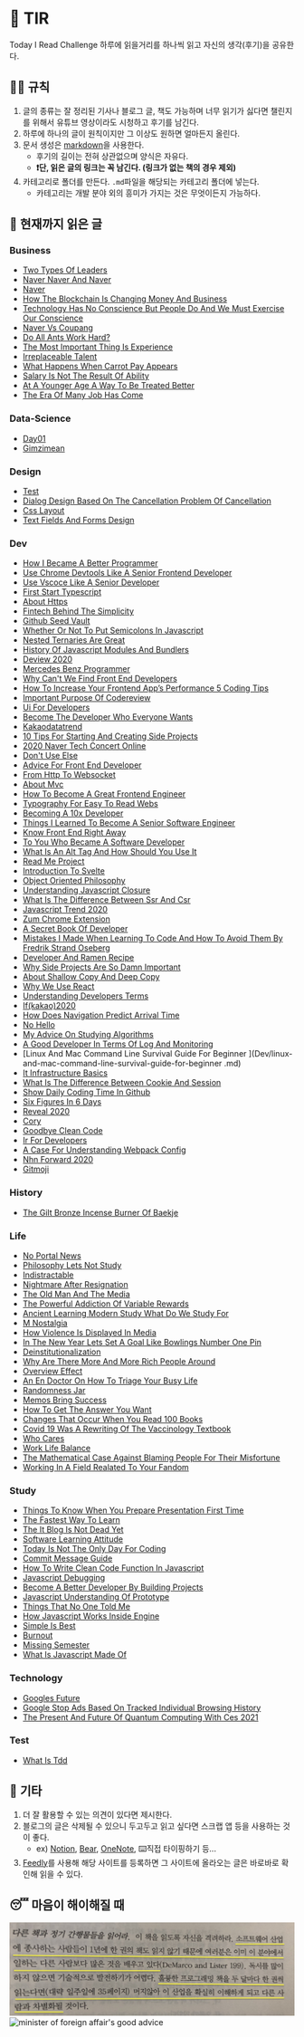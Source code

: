 # 📖 TIR
Today I Read Challenge
하루에 읽을거리를 하나씩 읽고 자신의 생각(후기)을 공유한다.   

## 👩‍⚖️ 규칙  

1. 글의 종류는 잘 정리된 기사나 블로그 글, 책도 가능하며 너무 읽기가 싫다면 챌린지를 위해서 유튜브 영상이라도 시청하고 후기를 남긴다. 
2. 하루에 하나의 글이 원칙이지만 그 이상도 원하면 얼마든지 올린다. 
3. 문서 생성은 [markdown](https://gist.github.com/ihoneymon/652be052a0727ad59601)을 사용한다.   
    - 후기의 길이는 전혀 상관없으며 양식은 자유다.  
    - **❗단, 읽은 글의 링크는 꼭 남긴다. (링크가 없는 책의 경우 제외)** 
4. 카테고리로 폴더를 만든다. `.md`파일을 해당되는 카테고리 폴더에 넣는다.   
    - 카테고리는 개발 분야 외의 흥미가 가지는 것은 무엇이든지 가능하다.   

## 📰 현재까지 읽은 글  
### Business

- [Two Types Of Leaders](Business/two-types-of-leaders.md)
- [Naver Naver And Naver](Business/naver-naver-and-naver.md)
- [Naver](Business/naver.md)
- [How The Blockchain Is Changing Money And Business](Business/how-the-blockchain-is-changing-money-and-business.md)
- [Technology Has No Conscience But People Do And We Must Exercise Our Conscience](Business/technology-has-no-conscience-but-people-do-and-we-must-exercise-our-conscience.md)
- [Naver Vs Coupang](Business/naver-vs-coupang.md)
- [Do All Ants Work Hard?](Business/do-all-ants-work-hard?.md)
- [The Most Important Thing Is Experience](Business/the-most-important-thing-is-experience.md)
- [Irreplaceable Talent](Business/irreplaceable-talent.md)
- [What Happens When Carrot Pay Appears](Business/what-happens-when-carrot-pay-appears.md)
- [Salary Is Not The Result Of Ability](Business/Salary-is-not-the-result-of-ability..md)
- [At A Younger Age A Way To Be Treated Better](Business/at-a-younger-age-a-way-to-be-treated-better.md)
- [The Era Of Many Job Has Come](Business/the-era-of-many-job-has-come.md)

### Data-Science

- [Day01](Data-Science/Day01.md)
- [Gimzimean](Data-Science/GIMZIMEAN.md)

### Design

- [Test](Design/test.md)
- [Dialog Design Based On The Cancellation Problem Of Cancellation](Design/dialog-design-based-on-the-cancellation-problem-of-cancellation.md)
- [Css Layout](Design/css-layout.md)
- [Text Fields And Forms Design](Design/text-fields-and-forms-design.md)

### Dev

- [How I Became A Better Programmer](Dev/how-i-became-a-better-programmer.md)
- [Use Chrome Devtools Like A Senior Frontend Developer](Dev/use-chrome-devTools-like-a-senior-frontend-developer.md)
- [Use Vscoce Like A Senior Developer](Dev/use-vscoce-like-a-senior-developer.md)
- [First Start Typescript](Dev/first-start-typescript.md)
- [About Https](Dev/about-https.md)
- [Fintech Behind The Simplicity](Dev/fintech-behind-the-simplicity.md)
- [Github Seed Vault](Dev/github-seed-vault.md)
- [Whether Or Not To Put Semicolons In Javascript](Dev/whether-or-not-to-put-semicolons-in-javaScript.md)
- [Nested Ternaries Are Great](Dev/nested-ternaries-are-great.md)
- [History Of Javascript Modules And Bundlers](Dev/history-of-javascript-modules-and-bundlers.md)
- [Deview 2020](Dev/deview-2020.md)
- [Mercedes Benz Programmer](Dev/mercedes-benz-programmer.md)
- [Why Can't We Find Front End Developers](Dev/why-can't-we-find-front-end-developers.md)
- [How To Increase Your Frontend App’s Performance 5 Coding Tips](Dev/how-to-increase-your-frontend-app’s-performance-5-coding-tips.md)
- [Important Purpose Of Codereview](Dev/important-purpose-of-codereview.md)
- [Ui For Developers](Dev/ui-for-developers.md)
- [Become The Developer Who Everyone Wants](Dev/become-the-developer-who-everyone-wants.md)
- [Kakaodatatrend](Dev/kakaodatatrend.md)
- [10 Tips For Starting And Creating Side Projects](Dev/10-tips-for-starting-and-creating-side-projects.md)
- [2020 Naver Tech Concert Online](Dev/2020-naver-tech-concert-online.md)
- [Don't Use Else](Dev/don't-use-else.md)
- [Advice For Front End Developer](Dev/advice-for-front-end-developer.md)
- [From Http To Websocket](Dev/from-HTTP-to-WEBSOCKET.md)
- [About Mvc](Dev/about-mvc.md)
- [How To Become A Great Frontend Engineer](Dev/how-to-become-a-great-frontend-engineer.md)
- [Typography For Easy To Read Webs](Dev/typography-for-easy-to-read-webs.md)
- [Becoming A 10x Developer](Dev/becoming-a-10x-developer.md)
- [Things I Learned To Become A Senior Software Engineer](Dev/things-i-learned-to-become-a-senior-software-engineer.md)
- [Know Front End Right Away](Dev/know-front-end-right-away.md)
- [To You Who Became A Software Developer](Dev/to-you-who-became-a-software-developer.md)
- [What Is An Alt Tag And How Should You Use It](Dev/what-is-an-alt-tag-and-how-should-you-use-it.md)
- [Read Me Project](Dev/read-me-project.md)
- [Introduction To Svelte](Dev/introduction-to-svelte.md)
- [Object Oriented Philosophy](Dev/object-oriented-philosophy.md)
- [Understanding Javascript Closure](Dev/understanding-javascript-closure.md)
- [What Is The Difference Between Ssr And Csr](Dev/what-is-the-difference-between-SSR-and-CSR.md)
- [Javascript Trend 2020](Dev/javascript-trend-2020.md)
- [Zum Chrome Extension](Dev/zum-chrome-extension.md)
- [A Secret Book Of Developer](Dev/a-secret-book-of-developer.md)
- [Mistakes I Made When Learning To Code And How To Avoid Them By Fredrik Strand Oseberg](Dev/mistakes-i-made-when-learning-to-code-and-how-to-avoid-them-by-fredrik-strand-oseberg.md)
- [Developer And Ramen Recipe](Dev/developer-and-ramen-recipe.md)
- [Why Side Projects Are So Damn Important](Dev/why-side-projects-are-so-damn-important.md)
- [About Shallow Copy And Deep Copy](Dev/about-shallow-copy-and-deep-copy.md)
- [Why We Use React](Dev/why-we-use-react.md)
- [Understanding Developers Terms](Dev/understanding-developers-terms.md)
- [If(kakao)2020](Dev/if(kakao)2020.md)
- [How Does Navigation Predict Arrival Time](Dev/how-does-navigation-predict-arrival-time.md)
- [No Hello](Dev/no-hello.md)
- [My Advice On Studying Algorithms](Dev/my-advice-on-studying-algorithms.md)
- [A Good Developer In Terms Of Log And Monitoring](Dev/a-good-developer-in-terms-of-log-and-monitoring.md)
- [Linux And Mac Command Line Survival Guide For Beginner
](Dev/linux-and-mac-command-line-survival-guide-for-beginner
.md)
- [It Infrastructure Basics](Dev/it-infrastructure-basics.md)
- [What Is The Difference Between Cookie And Session](Dev/what-is-the-difference-between-cookie-and-session.md)
- [Show Daily Coding Time In Github](Dev/show-daily-coding-time-in-github.md)
- [Six Figures In 6 Days](Dev/six-figures-in-6-days.md)
- [Reveal 2020](Dev/reveal-2020.md)
- [Cory](Dev/cory.md)
- [Goodbye Clean Code](Dev/goodbye-clean-code.md)
- [Ir For Developers](Dev/ir-for-developers.md)
- [A Case For Understanding Webpack Config](Dev/a-case-for-understanding-webpack-config.md)
- [Nhn Forward 2020](Dev/nhn-forward-2020.md)
- [Gitmoji](Dev/gitmoji.md)

### History

- [The Gilt Bronze Incense Burner Of Baekje](History/the-gilt-bronze-incense-burner-of-baekje.md)

### Life

- [No Portal News](Life/no-portal-news.md)
- [Philosophy Lets Not Study](Life/philosophy-lets-not-study.md)
- [Indistractable](Life/indistractable.md)
- [Nightmare After Resignation](Life/nightmare-after-resignation.md)
- [The Old Man And The Media](Life/the-old-man-and-the-media.md)
- [The Powerful Addiction Of Variable Rewards](Life/the-powerful-addiction-of-variable-rewards.md)
- [Ancient Learning Modern Study What Do We Study For](Life/ancient-learning-modern-study-what-do-we-study-for.md)
- [M Nostalgia](Life/m-nostalgia.md)
- [How Violence Is Displayed In Media](Life/how-violence-is-displayed-in-media.md)
- [In The New Year Lets Set A Goal Like Bowlings Number One Pin](Life/in-the-new-year-lets-set-a-goal-like-bowlings-number-one-pin.md)
- [Deinstitutionalization](Life/deinstitutionalization.md)
- [Why Are There More And More Rich People Around](Life/why-are-there-more-and-more-rich-people-around.md)
- [Overview Effect](Life/overview-effect.md)
- [An En Doctor On How To Triage Your Busy Life](Life/an-en-doctor-on-how-to-triage-your-busy-life.md)
- [Randomness Jar](Life/randomness-jar.md)
- [Memos Bring Success](Life/memos-bring-success.md)
- [How To Get The Answer You Want](Life/how-to-get-the-answer-you-want.md)
- [Changes That Occur When You Read 100 Books](Life/changes-that-occur-when-you-read-100-books.md)
- [Covid 19 Was A Rewriting Of The Vaccinology Textbook](Life/COVID-19-was-a-rewriting-of-the-vaccinology-textbook.md)
- [Who Cares](Life/who-cares.md)
- [Work Life Balance](Life/work-life-balance.md)
- [The Mathematical Case Against Blaming People For Their Misfortune](Life/the-mathematical-case-against-blaming-people-for-their-misfortune.md)
- [Working In A Field Realated To Your Fandom](Life/working-in-a-field-realated-to-your-fandom.md)

### Study

- [Things To Know When You Prepare Presentation First Time](Study/things-to-know-when-you-prepare-presentation-first-time.md)
- [The Fastest Way To Learn](Study/the-fastest-way-to-learn.md)
- [The It Blog Is Not Dead Yet](Study/the-IT-blog-is-not-dead-yet.md)
- [Software Learning Attitude](Study/software-learning-attitude.md)
- [Today Is Not The Only Day For Coding](Study/today-is-not-the-only-day-for-coding.md)
- [Commit Message Guide](Study/commit-message-guide.md)
- [How To Write Clean Code Function In Javascript](Study/how-to-write-clean-code-function-in-javascript.md)
- [Javascript Debugging](Study/javascript-debugging.md)
- [Become A Better Developer By Building Projects](Study/become-a-better-developer-by-building-projects.md)
- [Javascript Understanding Of Prototype](Study/javascript-understanding-of-prototype.md)
- [Things That No One Told Me](Study/things-that-no-one-told-me.md)
- [How Javascript Works Inside Engine](Study/how-javascript-works-inside-engine.md)
- [Simple Is Best](Study/simple-is-best.md)
- [Burnout](Study/burnout.md)
- [Missing Semester](Study/missing-semester.md)
- [What Is Javascript Made Of](Study/what-is-javascript-made-of.md)

### Technology

- [Googles Future](Technology/googles-future.md)
- [Google Stop Ads Based On Tracked Individual Browsing History](Technology/google-stop-ads-based-on-tracked-individual-browsing-history.md)
- [The Present And Future Of Quantum Computing With Ces 2021](Technology/the-present-and-future-of-quantum-computing-with-ces-2021.md)

### Test

- [What Is Tdd](Test/what-is-TDD.md)

## 💬 기타  
1. 더 잘 활용할 수 있는 의견이 있다면 제시한다.  
2. 블로그의 글은 삭제될 수 있으니 두고두고 읽고 싶다면 스크랩 앱 등을 사용하는 것이 좋다.  
    - ex) [Notion](https://www.notion.so/), [Bear](https://bear.app/), [OneNote](https://www.onenote.com/), ⌨️직접 타이핑하기 등...
3. [Feedly](https://feedly.com/)를 사용해 해당 사이트를 등록하면 그 사이트에 올라오는 글은 바로바로 확인해 읽을 수 있다.   


## 😴 마음이 해이해질 때 

![code-complete2](img/IMG_7770.jpg)
![minister of foreign affair's good advice](img/kang.png)
